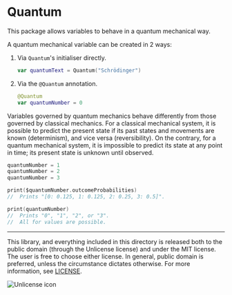 # Quantum

This package allows variables to behave in a quantum mechanical way.

A quantum mechanical variable can be created in 2 ways:

1. Via `Quantum`'s initialiser directly.

   ```swift
   var quantumText = Quantum("Schrödinger")
   ```

2. Via the `@Quantum` annotation.
   
   ```swift
   @Quantum
   var quantumNumber = 0
   ```

Variables governed by quantum mechanics behave differently from those governed by classical mechanics. For a classical mechanical system, it is possible to predict the present state if its past states and movements are known (determinism), and vice versa (reversibility). On the contrary, for a quantum mechanical system, it is impossible to predict its state at any point in time; its present state is unknown until observed.

```swift
quantumNumber = 1
quantumNumber = 2
quantumNumber = 3

print($quantumNumber.outcomeProbabilities)
//	Prints "[0: 0.125, 1: 0.125, 2: 0.25, 3: 0.5]".

print(quantumNumber)
//	Prints "0", "1", "2", or "3".
//	All for values are possible.
```

---

This library, and everything included in this directory is released both to the public domain (through the Unlicense license) and under the MIT license. The user is free to choose either license. In general, public domain is preferred, unless the circumstance dictates otherwise. For more information, see [LICENSE](LICENSE).

![Unlicense icon](https://upload.wikimedia.org/wikipedia/commons/6/62/PD-icon.svg)
